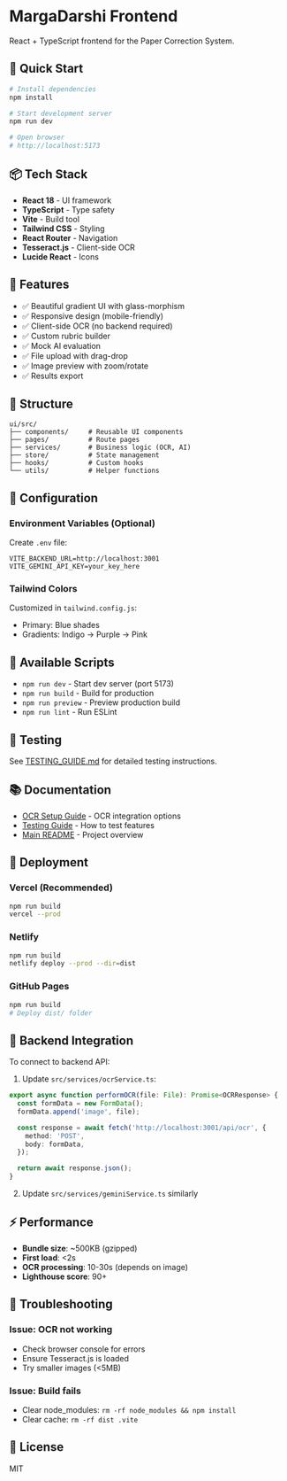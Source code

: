 # MargaDarshi Frontend

React + TypeScript frontend for the Paper Correction System.

## 🚀 Quick Start

```bash
# Install dependencies
npm install

# Start development server
npm run dev

# Open browser
# http://localhost:5173
```

## 📦 Tech Stack

- **React 18** - UI framework
- **TypeScript** - Type safety
- **Vite** - Build tool
- **Tailwind CSS** - Styling
- **React Router** - Navigation
- **Tesseract.js** - Client-side OCR
- **Lucide React** - Icons

## 🎨 Features

- ✅ Beautiful gradient UI with glass-morphism
- ✅ Responsive design (mobile-friendly)
- ✅ Client-side OCR (no backend required)
- ✅ Custom rubric builder
- ✅ Mock AI evaluation
- ✅ File upload with drag-drop
- ✅ Image preview with zoom/rotate
- ✅ Results export

## 📁 Structure

```
ui/src/
├── components/     # Reusable UI components
├── pages/          # Route pages
├── services/       # Business logic (OCR, AI)
├── store/          # State management
├── hooks/          # Custom hooks
└── utils/          # Helper functions
```

## 🔧 Configuration

### Environment Variables (Optional)
Create `.env` file:
```env
VITE_BACKEND_URL=http://localhost:3001
VITE_GEMINI_API_KEY=your_key_here
```

### Tailwind Colors
Customized in `tailwind.config.js`:
- Primary: Blue shades
- Gradients: Indigo → Purple → Pink

## 📝 Available Scripts

- `npm run dev` - Start dev server (port 5173)
- `npm run build` - Build for production
- `npm run preview` - Preview production build
- `npm run lint` - Run ESLint

## 🧪 Testing

See [TESTING_GUIDE.md](TESTING_GUIDE.md) for detailed testing instructions.

## 📚 Documentation

- [OCR Setup Guide](OCR_SETUP_GUIDE.md) - OCR integration options
- [Testing Guide](TESTING_GUIDE.md) - How to test features
- [Main README](../README.md) - Project overview

## 🚀 Deployment

### Vercel (Recommended)
```bash
npm run build
vercel --prod
```

### Netlify
```bash
npm run build
netlify deploy --prod --dir=dist
```

### GitHub Pages
```bash
npm run build
# Deploy dist/ folder
```

## 🔗 Backend Integration

To connect to backend API:

1. Update `src/services/ocrService.ts`:
```typescript
export async function performOCR(file: File): Promise<OCRResponse> {
  const formData = new FormData();
  formData.append('image', file);

  const response = await fetch('http://localhost:3001/api/ocr', {
    method: 'POST',
    body: formData,
  });

  return await response.json();
}
```

2. Update `src/services/geminiService.ts` similarly

## ⚡ Performance

- **Bundle size**: ~500KB (gzipped)
- **First load**: <2s
- **OCR processing**: 10-30s (depends on image)
- **Lighthouse score**: 90+

## 🐛 Troubleshooting

### Issue: OCR not working
- Check browser console for errors
- Ensure Tesseract.js is loaded
- Try smaller images (<5MB)

### Issue: Build fails
- Clear node_modules: `rm -rf node_modules && npm install`
- Clear cache: `rm -rf dist .vite`

## 📄 License

MIT

